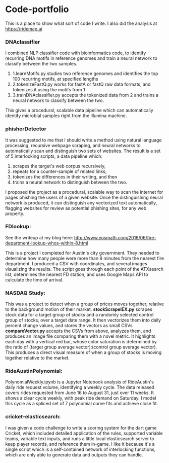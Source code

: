 # Code-portfolio
This is a place to show what sort of code I write. I also did the analysis at https://ridemap.ai

### DNAclassifier
I combined NLP classifier code with bioinformatics code, to identify recurring DNA motifs in reference genomes and train a neural network to classify between the two samples.

1. 1.learnMotifs.py studies two reference genomes and identifies the top 100 recurring motifs, at specified lengths
2. 2.tokenizeFastQ.py works for fastA or fastQ raw data formats, and tokenizes it using the motifs from 1
3. 3.trainDNAclassifier.py accepts the tokenized data from 2 and trains a neural network to classify between the two.

This gives a procedural, scalable data pipeline which can automatically identify microbial samples right from the Illumina machine.

### phisherDetector
It was suggested to me that I should write a method using natural language processing, recursive webpage scraping, and neural networks to automatically scan and distinguish two sets of websites. The result is a set of 5 interlocking scripts, a data pipeline which: 
1. scrapes the target's web corpus recursively, 
2. repeats for a counter-sample of related links, 
3. tokenizes the differences in their writing, and then 
4. trains a neural network to distinguish between the two.

I proposed the project as a procedural, scalable way to scan the internet for pages phishing the users of a given website. Once the distinguishing neural network is produced, it can distinguish any vectorized text automatically, flagging websites for review as potential phishing sites, for any web property.

### FDlookup:
See the writeup at my blog here: http://www.eosmath.com/2018/06/fire-department-lookup-whos-within-8.html

This is a project I completed for Austin's city government. They needed to determine how many people were more than 8 minutes from the nearest fire department. I produced a CSV with coordinates, and several images visualizing the results. The script goes through each point of the ATXsearch list, determines the nearest FD station, and uses Google Maps API to calculate the time of arrival.

### NASDAQ Study:
This was a project to detect when a group of prices moves together, relative to the background motion of their market.
**stockScrapeIEX.py** scrapes stock data for a target group of stocks and a randomly selected control group of stocks, over a target date range. It then vectorizes them into daily percent change values, and stores the vectors as small CSVs.
**compareVector.py** accepts the CSVs from above, analyzes them, and produces an image file comparing them with a novel metric. It highlights each day with a vertical red bar, whose color saturation is determined by the ratio of (target group average vector):(control group average vector). This produces a direct visual measure of when a group of stocks is moving together relative to the market.

### RideAustinPolynomial:
PolynomialWeekly.ipynb is a Jupyter Notebook analysis of RideAustin's daily ride request volume, identifying a weekly cycle. The data released covers rides requested from June 16 to August 31, just over 11 weeks. It shows a clear cycle weekly, with peak ride demand on Saturday. I model this cycle as a spliced set of 7 polynomial curve fits and achieve close fit.

### cricket-elasticsearch:
I was given a code challenge to write a scoring system for the dart game Cricket, which included detailed application of the rules, supported variable teams, variable text inputs, and runs a little local elasticsearch server to keep player records, and reference them in-game. I like it because it's a single script which is a self-contained network of interlocking functions, which are only able to generate data and outputs they can handle.
